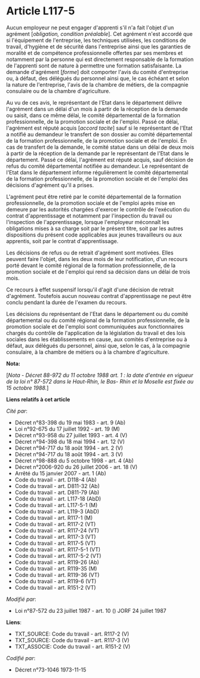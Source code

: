 # Article L117-5

Aucun employeur ne peut engager d'apprenti s'il n'a fait l'objet d'un agrément [*obligation, condition préalable*]. Cet
agrément n'est accordé que si l'équipement de l'entreprise, les techniques utilisées, les conditions de travail, d'hygiène et
de sécurité dans l'entreprise ainsi que les garanties de moralité et de compétence professionnelle offertes par ses membres
et notamment par la personne qui est directement responsable de la formation de l'apprenti sont de nature à permettre une
formation satisfaisante. La demande d'agrément [*forme*] doit comporter l'avis du comité d'entreprise ou, à défaut, des
délégués du personnel ainsi que, le cas échéant et selon la nature de l'entreprise, l'avis de la chambre de métiers, de la
compagnie consulaire ou de la chambre d'agriculture.

Au vu de ces avis, le représentant de l'Etat dans le département délivre l'agrément dans un délai d'un mois à partir de la
réception de la demande ou saisit, dans ce même délai, le comité départemental de la formation professionnelle, de la
promotion sociale et de l'emploi. Passé ce délai, l'agrément est réputé acquis [*accord tacite*] sauf si le représentant de
l'Etat a notifié au demandeur le transfert de son dossier au comité départemental de la formation professionnelle, de la
promotion sociale et de l'emploi. En cas de transfert de la demande, le comité statue dans un délai de deux mois à partir de
la réception de la demande par le représentant de l'Etat dans le département. Passé ce délai, l'agrément est réputé acquis,
sauf décision de refus du comité départemental notifiée au demandeur. Le représentant de l'Etat dans le département informe
régulièrement le comité départemental de la formation professionnelle, de la promotion sociale et de l'emploi des décisions
d'agrément qu'il a prises.

L'agrément peut être retiré par le comité départemental de la formation professionnelle, de la promotion sociale et de
l'emploi après mise en demeure par les autorités chargées d'exercer le contrôle de l'exécution du contrat d'apprentissage et
notamment par l'inspection du travail ou l'inspection de l'apprentissage, lorsque l'employeur méconnaît les obligations mises
à sa charge soit par le présent titre, soit par les autres dispositions du présent code applicables aux jeunes travailleurs
ou aux apprentis, soit par le contrat d'apprentissage.

Les décisions de refus ou de retrait d'agrément sont motivées. Elles peuvent faire l'objet, dans les deux mois de leur
notification, d'un recours porté devant le comité régional de la formation professionnelle, de la promotion sociale et de
l'emploi qui rend sa décision dans un délai de trois mois.

Ce recours à effet suspensif lorsqu'il d'agit d'une décision de retrait d'agrément. Toutefois aucun nouveau contrat
d'apprentissage ne peut être conclu pendant la durée de l'examen du recours.

Les décisions du représentant de l'Etat dans le département ou du comité départemental ou du comité régional de la formation
professionnelle, de la promotion sociale et de l'emploi sont communiquées aux fonctionnaires chargés du contrôle de
l'application de la législation du travail et des lois sociales dans les établissements en cause, aux comités d'entreprise ou
à défaut, aux délégués du personnel, ainsi que, selon le cas, à la compagnie consulaire, à la chambre de métiers ou à la
chambre d'agriculture.

**Nota:**

[*Nota - Décret 88-972 du 11 octobre 1988 art. 1 : la date d'entrée en vigueur de la loi n° 87-572 dans le Haut-Rhin, le Bas-
Rhin et la Moselle est fixée au 15 octobre 1988.*]

**Liens relatifs à cet article**

_Cité par_:

  - Décret n°83-398 du 19 mai 1983 - art. 9 (Ab)
  - Loi n°92-675 du 17 juillet 1992 - art. 19 (M)
  - Décret n°93-958 du 27 juillet 1993 - art. 4 (V)
  - Décret n°94-398 du 18 mai 1994 - art. 12 (V)
  - Décret n°94-717 du 18 août 1994 - art. 2 (V)
  - Décret n°94-717 du 18 août 1994 - art. 3 (V)
  - Décret n°98-888 du 5 octobre 1998 - art. 4 (Ab)
  - Décret n°2006-920 du 26 juillet 2006 - art. 18 (V)
  - Arrêté du 15 janvier 2007 - art. 1 (Ab)
  - Code du travail - art. D118-4 (Ab)
  - Code du travail - art. D811-32 (Ab)
  - Code du travail - art. D811-79 (Ab)
  - Code du travail - art. L117-18 (AbD)
  - Code du travail - art. L117-5-1 (M)
  - Code du travail - art. L119-3 (AbD)
  - Code du travail - art. R117-1 (M)
  - Code du travail - art. R117-2 (VT)
  - Code du travail - art. R117-24 (VT)
  - Code du travail - art. R117-3 (VT)
  - Code du travail - art. R117-5 (VT)
  - Code du travail - art. R117-5-1 (VT)
  - Code du travail - art. R117-5-2 (VT)
  - Code du travail - art. R119-26 (Ab)
  - Code du travail - art. R119-35 (M)
  - Code du travail - art. R119-36 (VT)
  - Code du travail - art. R119-6 (VT)
  - Code du travail - art. R151-2 (VT)

_Modifié par_:

  - Loi n°87-572 du 23 juillet 1987 - art. 10 () JORF 24 juillet 1987

**Liens**:

  - TXT_SOURCE: Code du travail - art. R117-2 (V)
  - TXT_SOURCE: Code du travail - art. R117-3 (V)
  - TXT_ASSOCIE: Code du travail - art. R151-2 (V)

_Codifié par_:

  - Décret n°73-1046 1973-11-15
